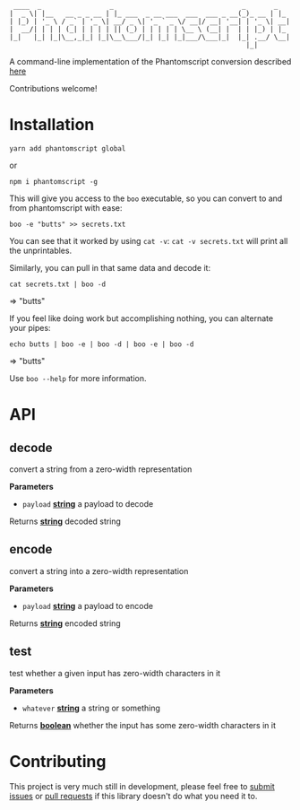      ____  _                 _                                _       _   
    |  _ \| |__   __ _ _ __ | |_ ___  _ __ ___  ___  ___ _ __(_)_ __ | |_
    | |_) | '_ \ / _` | '_ \| __/ _ \| '_ ` _ \/ __|/ __| '__| | '_ \| __|
    |  __/| | | | (_| | | | | || (_) | | | | | \__ \ (__| |  | | |_) | |_
    |_|   |_| |_|\__,_|_| |_|\__\___/|_| |_| |_|___/\___|_|  |_| .__/ \__|
                                                               |_|        

A command-line implementation of the Phantomscript conversion described [here](https://github.com/jagracey/PhantomScript)

Contributions welcome!

# Installation

    yarn add phantomscript global

or

    npm i phantomscript -g

This will give you access to the `boo` executable, so you can convert to and from phantomscript with ease:

    boo -e "butts" >> secrets.txt

You can see that it worked by using `cat -v`: `cat -v secrets.txt` will print all the unprintables.

Similarly, you can pull in that same data and decode it:

    cat secrets.txt | boo -d

=> "butts"

If you feel like doing work but accomplishing nothing, you can alternate your pipes:

    echo butts | boo -e | boo -d | boo -e | boo -d

=> "butts"

Use `boo --help` for more information.

# API

<!-- Generated by documentation.js. Update this documentation by updating the source code. -->

## decode

convert a string from a zero-width representation

**Parameters**

-   `payload` **[string](https://developer.mozilla.org/en-US/docs/Web/JavaScript/Reference/Global_Objects/String)** a payload to decode

Returns **[string](https://developer.mozilla.org/en-US/docs/Web/JavaScript/Reference/Global_Objects/String)** decoded string

## encode

convert a string into a zero-width representation

**Parameters**

-   `payload` **[string](https://developer.mozilla.org/en-US/docs/Web/JavaScript/Reference/Global_Objects/String)** a payload to encode

Returns **[string](https://developer.mozilla.org/en-US/docs/Web/JavaScript/Reference/Global_Objects/String)** encoded string

## test

test whether a given input has zero-width characters in it

**Parameters**

-   `whatever` **[string](https://developer.mozilla.org/en-US/docs/Web/JavaScript/Reference/Global_Objects/String)** a string or something

Returns **[boolean](https://developer.mozilla.org/en-US/docs/Web/JavaScript/Reference/Global_Objects/Boolean)** whether the input has some zero-width characters in it

# Contributing

This project is very much still in development, please feel free to [submit issues](https://github.com/brekk/phantomscript/issues/new) or [pull requests](https://github.com/brekk/phantomscript/compare) if this library doesn't do what you need it to.
